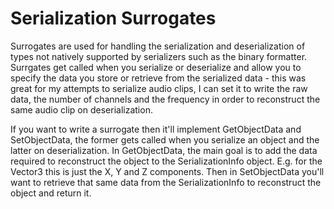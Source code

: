 # Serialization Surrogates

Surrogates are used for handling the serialization and deserialization of types not natively supported by serializers such as the binary formatter. Surrgates get called when you serialize or deserialize and allow you to specify the data you store or retrieve from the serialized data - this was great for my attempts to serialize audio clips, I can set it to write the raw data, the number of channels and the frequency in order to reconstruct the same audio clip on deserialization.

If you want to write a surrogate then it'll implement GetObjectData and SetObjectData, the former gets called when you serialize an object and the latter on deserialization. In GetObjectData, the main goal is to add the data required to reconstruct the object to the SerializationInfo object. E.g. for the Vector3 this is just the X, Y and Z components. Then in SetObjectData you'll want to retrieve that same data from the SerializationInfo to reconstruct the object and return it.